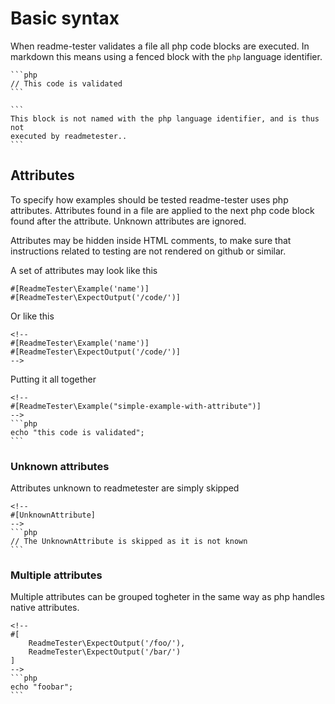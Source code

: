 # Basic syntax

When readme-tester validates a file all php code blocks are executed. In
markdown this means using a fenced block with the `php` language
identifier.

    ```php
    // This code is validated
    ```

    ```
    This block is not named with the php language identifier, and is thus not
    executed by readmetester..
    ```

## Attributes

To specify how examples should be tested readme-tester uses php attributes.
Attributes found in a file are applied to the next php code block found after
the attribute. Unknown attributes are ignored.

Attributes may be hidden inside HTML comments, to make sure that instructions
related to testing are not rendered on github or similar.

A set of attributes may look like this

```
#[ReadmeTester\Example('name')]
#[ReadmeTester\ExpectOutput('/code/')]
```

Or like this

```
<!--
#[ReadmeTester\Example('name')]
#[ReadmeTester\ExpectOutput('/code/')]
-->
```

Putting it all together


    <!--
    #[ReadmeTester\Example("simple-example-with-attribute")]
    -->
    ```php
    echo "this code is validated";
    ```

### Unknown attributes

Attributes unknown to readmetester are simply skipped

    <!--
    #[UnknownAttribute]
    -->
    ```php
    // The UnknownAttribute is skipped as it is not known
    ```

### Multiple attributes

Multiple attributes can be grouped togheter in the same way as php handles
native attributes.

    <!--
    #[
        ReadmeTester\ExpectOutput('/foo/'),
        ReadmeTester\ExpectOutput('/bar/')
    ]
    -->
    ```php
    echo "foobar";
    ```
